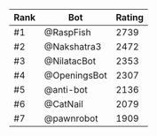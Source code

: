 Rank|Bot|Rating
---|---|---
#1|@RaspFish|2739
#2|@Nakshatra3|2472
#3|@NilatacBot|2353
#4|@OpeningsBot|2307
#5|@anti-bot|2136
#6|@CatNail|2079
#7|@pawnrobot|1909

